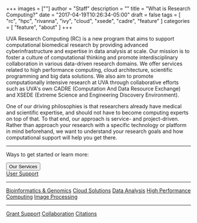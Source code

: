 +++
images = [""]
author = "Staff"
description = ""
title = "What is Research Computing?"
date = "2017-04-19T10:26:34-05:00"
draft = false
tags = [
  "rc",
  "hpc",
  "rivanna",
  "ivy",
  "cloud",
  "xsede",
  "cadre",
  "feature"
]
categories = [
  "feature",
  "about"
]
+++

UVA Research Computing (RC) is a new program that aims to support computational biomedical research by providing advanced cyberinfrastructure and expertise in data analysis at scale. Our mission is to foster a culture of computational thinking and promote interdisciplinary collaboration in various data-driven research domains. We offer services related to high performance computing, cloud architecture, scientific programming and big data solutions. We also aim to promote computationally intensive research at UVA through collaborative efforts such as UVA's own CADRE (Computation And Data Resource Exchange) and XSEDE (Extreme Science and Engineering Discovery Environment).

One of our driving philosophies is that researchers already have medical and scientific expertise, and should not have to become computing experts on top of that. To that end, our approach is service- and project-driven. 
Rather than approach your research with a specific technology or platform in mind beforehand, we want to understand your research goals and how computational support will help you get there.

- - -

<p class=lead>Ways to get started or learn more:</p>

<div class="btn-group">
  <button type="button" class="btn btn-warning dropdown-toggle" data-toggle="dropdown" aria-haspopup="true" aria-expanded="false">
    Our Services
  </button>
  <div class="dropdown-menu">
    <a class="dropdown-item" href="/service/user-support">User Support</a>
    <hr/>
    <a class="dropdown-item" href="/service/bioinformatics">Bioinformatics &amp; Genomics</a>
    <a class="dropdown-item" href="/service/cloud">Cloud Solutions</a>
    <a class="dropdown-item" href="/service/data-analysis">Data Analysis</a>
    <a class="dropdown-item" href="/service/high-performance-computing/">High Performance Computing</a>
    <a class="dropdown-item" href="/service/imaging/">Image Processing</a>
    <hr/>
    <a class="dropdown-item" href="/service/grant-support">Grant Support</a>
    <a class="dropdown-item" href="/service/collaboration">Collaboration</a>
    <a class="dropdown-item" href="/service/citations">Citations</a>
  </div>
</div>

